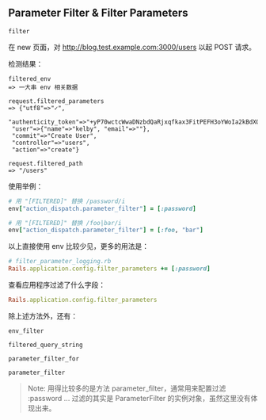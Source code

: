 ## Parameter Filter & Filter Parameters

```
filter
```

在 new 页面，对 http://blog.test.example.com:3000/users 以起 POST 请求。

检测结果：

```
filtered_env
=> 一大串 env 相关数据

request.filtered_parameters
=> {"utf8"=>"✓",
 "authenticity_token"=>"+yP70wctcWwaDNzbdQaRjxqfkax3FitPEFH3oYWoIa2kBdXQa1BwiHBS/hHj0C5Ao7CxXYwlejyghpNM3elUVw==",
 "user"=>{"name"=>"kelby", "email"=>""},
 "commit"=>"Create User",
 "controller"=>"users",
 "action"=>"create"}
 
request.filtered_path 
=> "/users"
```

使用举例：

```ruby
# 用 "[FILTERED]" 替换 /password/i
env["action_dispatch.parameter_filter"] = [:password]

# 用 "[FILTERED]" 替换 /foo|bar/i
env["action_dispatch.parameter_filter"] = [:foo, "bar"]
```

以上直接使用 env 比较少见，更多的用法是：

```ruby
# filter_parameter_logging.rb
Rails.application.config.filter_parameters += [:password]
```

查看应用程序过滤了什么字段：

```ruby
Rails.application.config.filter_parameters
```

除上述方法外，还有：

```
env_filter

filtered_query_string

parameter_filter_for

parameter_filter
```

> Note: 用得比较多的是方法 parameter_filter，通常用来配置过滤 :password ... 过滤的其实是 ParameterFilter 的实例对象，虽然这里没有体现出来。
